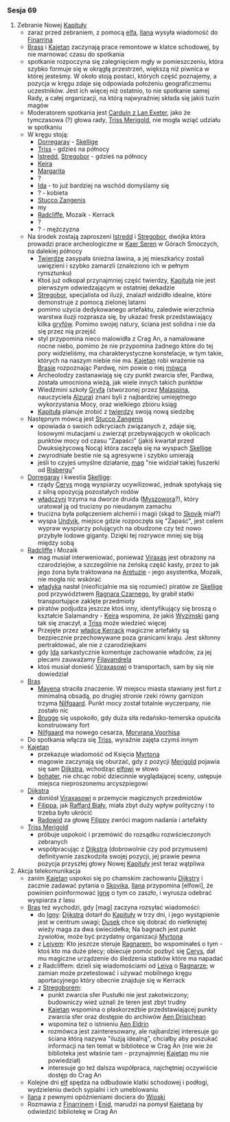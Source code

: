 ### Sesja 69
1. Zebranie Nowej [Kapituły](#r_kapitula)
    - zaraz przed zebraniem, z pomocą [elfa](#g_kajetan), [Ilana](#g_ilana) wysyła wiadomość do [Finarrina](#p_druid_finarrin)
    - [Brass](#p_bras) i [Kajetan](#g_kajetan) zaczynają prace remontowe w klatce schodowej, by nie marnować czasu do spotkania
    - spotkanie rozpoczyna się zalegnięciem mgły w pomieszczeniu, która szybko formuje się w okrągłą przestrzeń, większą niż piwnica w której jesteśmy. W około stoją postaci, których część poznajemy, a pozycja w kręgu zdaje się odpowiada położeniu geograficznemu uczestników. Jest ich więcej niż ostatnio, to nie spotkanie samej Rady, a całej organizacji, na którą najwyraźniej składa się jakiś tuzin magów
    - Moderatorem spotkania jest [Carduin z Lan Exeter](#p_carduin), jako że tymczasowa (?) głowa rady, [Triss Merigold](#p_triss_merigold), nie mogła wziąć udziału w spotkaniu
    - W kręgu stoją:
        - [Dorregaray](#p_dorregaray) - [Skellige](#l_wyspy_skellige)
        - [Triss](#p_triss_merigold) - gdzieś na północy
        - [Istredd](#p_istredd), [Stregobor](#p_stregobor) - gdzieś na północy
        - [Keira](#p_keira_metz)
        - [Margarita](#p_margarita)
        - ?
        - [Ida](#p_ida) - to już bardziej na wschód domyślamy się
        - ? - kobieta
        - [Stucco Zangenis](#p_zangenis)
        - my
        - [Radcliffe](#p_radcliffe), Mozaik - Kerrack
        - ?
        - ? - mężczyzna
    - Na środek zostają zaproszeni [Istredd](#p_istredd) i [Stregobor](#p_stregobor), dwójka która prowadzi prace archeologiczne w [Kaer Seren](#l_kaer_seren) w Górach Smoczych, na dalekiej północy
        - [Twierdzę](#l_kaer_seren) zasypała śnieżna lawina, a jej mieszkańcy zostali uwięzieni i szybko zamarzli (znaleziono ich w pełnym rynsztunku)
        - Ktoś już odkopał przynajmniej część twierdzy, [Kapituła](#r_kapitula) nie jest pierwszym odwiedzającym w ostatniej dekadzie
        - [Stregobor](#p_stregobor), specjalista od iluzji, znalazł widzidło idealne, które demonstruje z pomocą zielonej latarni
        - pomimo użycia dedykowanego artefaktu, zaledwie wierzchnia warstwa iluzji rozprasza się, by ukazać fresk przedstawiający kilka [gryfów](#b_gryf). Pomimo swojej natury, ściana jest solidna i nie da się przez nią przejść
        - styl przypomina nieco malowidła z Crag An, a namalowane nocne niebo, pomimo że nie przypomina żadnego które do tej pory widzieliśmy, ma charakterystyczne konstelacje, w tym takie, których na naszym niebie nie ma. [Kajetan](#g_kajetan) robi wrażenie na [Brasie](#p_bras) rozpoznając Pardwę, nim powie o niej [mówca](#p_stregobor)
        - Archeolodzy zastanawiają się czy punkt zwarcia sfer, Pardwa, została umocniona wieżą, jak wiele innych takich punktów
        - Wiedźmini szkoły [Gryfa](#b_gryf) (stworzonej przez [Malaspina](#p_malaspin), nauczyciela [Alzura](#p_alzur)) znani byli z najbardziej umiejętnego wykorzystania Mocy, oraz wielkiego zbioru ksiąg
        - [Kapituła](#r_kapitula) planuje zrobić z [twierdzy](#l_kaer_seren) swoją nową siedzibę
    - Następnym mówcą jest [Stucco Zangenis](#p_zangenis)
        - opowiada o swoich odkryciach związanych z, zdaje się, losowymi mutacjami u zwierząt przebywających w okolicach punktów mocy od czasu "Zapaści" (jakiś kwartał przed Dwuksiężycową Nocą) która zaczęła się na wyspach [Skellige](#l_wyspy_skellige)
        - zwyrodniałe bestie nie są agresywne i szybko umierają
        - jeśli to czyjeś umyślne działanie, [mag](#p_zangenis) "nie widział takiej fuszerki od [Risbergu](#l_gora_cremora)"
    - [Dorregaray](#p_dorregaray) i kwestia [Skellige](#l_wyspy_skellige):
        - rządy [Cerys](#p_cerys) mogą wyspiarzy ucywilizować, jednak spotykają się z silną opozycją pozostałych rodów
        - [władczyni](#p_cerys) trzyma na dworze druida ([Myszowora](#p_myszowor)?), który uratował ją od trucizny po nieudanym zamachu
        - trucizna była połączeniem alchemii i magii (skąd to [Skovik](#p_skovik) miał?)
        - wyspa [Undvik](#l_undvik), miejsce gdzie rozpoczęła się "Zapaść", jest celem wypraw wyspiarzy polujących na obudzone czy też nowo przybyłe lodowe giganty. Dzięki tej rozrywce mniej się biją między sobą
    - [Radcliffe](#p_radcliffe) i Mozaik
        - mag musiał interweniować, ponieważ [Viraxas](#p_ksiaze_viraxas) jest obrażony na czarodziejów, a szczególnie na żeńską część kasty, przez to jak jego żona była traktowana na [Aretuzie](#l_wyspa_thanedd) - jego asystentka, Mozaik, nie mogła nic wskórać
        - [władyka](#p_ksiaze_viraxas) nasłał (nieoficjalnie ma się rozumieć) piratów ze [Skellige](#l_wyspy_skellige) pod przywództwem [Ragnara Czarnego](#p_ragnar), by grabił statki transportujące zaklęte przedmioty
        - piratów podjudza jeszcze ktoś inny, identyfikujący się broszą o kształcie Salamandry - [Keira](#p_keira_metz) wspomina, że jakiś [Wyzimski](#l_wyzima) gang tak się znaczył, a [Triss](#p_triss_merigold) może wiedzieć więcej
        - Przejęte przez [władcę Kerrack](#p_ksiaze_viraxas) magiczne artefakty są bezpiecznie przechowywane poza granicami kraju. Jest skłonny pertraktować, ale nie z czarodziejkami
        - gdy [Ida](#p_ida) sarkastycznie komentuje zachowanie władców, za jej plecami zauważamy [Filavandrela](#p_filavandrel)
        - ktoś musiał donieść [Viraxasowi](#p_ksiaze_viraxas) o transportach, sam by się nie dowiedział
    - [Bras](#p_bras)
        - [Mayena](#l_mayena) straciła znaczenie. W miejscu miasta stawiany jest fort z minimalną obsadą, po drugiej stronie rzeki równy garnizon trzyma [Nilfgaard](#l_nilfgaard). Punkt mocy został totalnie wyczerpany, nie zostało nic
        - [Brugge](#l_m_brugge) się uspokoiło, gdy duża siła redańsko-temerska opuściła konstruowany fort
        - [Nilfgaard](#l_nilfgaard) ma nowego cesarza, [Morvrana Voorhisa](#p_morvran)
    - Do spotkania włącza się [Triss](#p_triss_merigold), wyraźnie zajęta czymś innym
    - [Kajetan](#g_kajetan)
        - przekazuje wiadomość od Księcia [Myrtona](#p_lord_myrton)
        - magowie zaczynają się oburzać, gdy z pozycji [Merigold](#p_triss_merigold) pojawia się sam  [Dijkstra](#p_dijkstra), wchodząc [elfowi](#g_kajetan) w słowo
        - [bohater](#g_kajetan), nie chcąc robić dziecinnie wyglądającej sceny, ustępuje miejsca nieproszonemu arcyszpiegowi
    - [Dijkstra](#p_dijkstra)
        - doniósł [Viraxasowi](#p_ksiaze_viraxas) o przemycie magicznych przedmiotów
        - [Filippa](#p_filippa_eilhart), jak [Raffard Biały](#p_raffard), miała zbyt duży wpływ polityczny i to trzeba było ukrócić
        - [Radowid](#p_krol_radowid) za głowę [Filippy](#p_filippa_eilhart) zwróci magom nadania i artefakty
    - [Triss Merigold](#p_triss_merigold)
        - próbuje uspokoić i przemówić do rozsądku rozwścieczonych zebranych
        - współpracując z [Dijkstrą](#p_dijkstra) (dobrowolnie czy pod przymusem) definitywnie zaszkodziła swojej pozycji, jej prawie pewna pozycja przyszłej głowy Nowej [Kapituły](#r_kapitula) jest teraz wątpliwa
2. Akcja telekomunikacja
    - zanim [Kajetan](#g_kajetan) uspokoi się po chamskim zachowaniu [Dijkstry](#p_dijkstra) i zacznie zadawać pytania o [Skovika](#p_skovik), [Ilana](#g_ilana) przypomina [elfowi], że powinien poinformować [Ignę](#p_igna) o tym co zaszło, i wyrusza odebrać wyspiarza z lasu
    - [Bras](#p_bras) też wychodzi, gdy [mag] zaczyna rozsyłać wiadomości:
        - do [Igny](#p_igna): [Dijkstra](#p_dijkstra) dotarł do [Kapituły](#r_kapitula) w trzy dni, i jego wystąpienie jest w centrum uwagi; [Dusek](#p_dusek) chce się dobrać do nietkniętej wieży maga za dwa świecidełka; Na bagnach jest punkt żywiołów, może być przydatny organizacji [Myrtona](#p_lord_myrton)
        - z [Leivem](#p_leiv): Kto jeszcze steruje [Ragnarem](#p_ragnar), bo wspominałeś o tym - ktoś kto ma duże plecy; obiecuje pomóc pozbyć się [Cerys](#p_cerys), dał mu magiczne urządzenie do śledzenia statków które ma napadać
        - z Radcliffem: dzieli się wiadomościami od [Leiva](#p_leiv) o [Ragnarze](#p_ragnar); w zamian może przetestować i używać mobilnego kręgu aportacyjnego który obecnie znajduje się w Kerrack
        - z [Stregoborem](#p_stregobor):
            - punkt zwarcia sfer Pustułki nie jest zakotwiczony; budowniczy wież uznali że teren jest zbyt trudny
            - [Kajetan](#g_kajetan) wspomina o płaskorzeźbie przedstawiającej punkty zwarcia sfer oraz dostępie do archiwów [Aen Drisichean](#r_aen_drisichean)
            - wspomina też o istnieniu [Aen Eldrin](#r_aen_eldrin)
            - rozmówca jest zainteresowany, ale najbardziej interesuje go ściana którą nazywa "iluzją idealną", chciałby aby poszukać informacji na ten temat w bibliotece w Crag An (nie wie że biblioteka jest właśnie tam - przynajmniej [Kajetan](#g_kajetan) mu nie powiedział)
            - interesuje go też dalsza współpraca, najchętniej oczywiście dostęp do Crag An
    - Kolejne dni [elf](#g_kajetan) spędza na odbudowie klatki schodowej i podłogi, wydzieleniu dwóch sypialni i ich umeblowaniu
    - [Ilana](#g_ilana) z pewnymi opóźnieniami dociera do [Wioski](#l_wioska)
    - Rozmawia z [Finarrinem](#p_druid_finarrin) i [Enid](#p_enid), marudzi na pomysł [Kajetana](#g_kajetan) by odwiedzić bibliotekę w Crag An